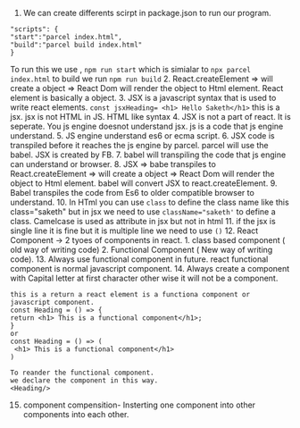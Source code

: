1. We can create differents scirpt in package.json to run our program.
```
"scripts": {
"start":"parcel index.html",
"build":"parcel build index.html"
}
```
To run this we use , `npm run start` which is simialar to `npx parcel index.html`
to build we run `npm run build`
2. React.createElement => will create a object => React Dom will render the object to Html element.
React element is basically a object.
3. JSX is a javascript syntax that is used to write react elements.
  `const jsxHeading= <h1> Hello Saketh</h1>` this is a jsx. jsx is not HTML in JS. HTML like syntax
4. JSX is not a part of react. It is seperate. You js engine doesnot understand jsx. js is a code that js engine understand.
5. JS engine understand es6 or ecma script.
6. JSX code is transpiled before it reaches the js engine by parcel. parcel will use the babel. JSX is created by FB.
7. babel will transpiling the code that js engine can understand or browser.
8. JSX => babe transpiles to React.createElement => will create a object => React Dom will render the object to Html element. babel will convert JSX to react.createElement.
9. Babel transpiles the code from Es6 to older compatible browser to understand.
10. In HTml you can use `class` to define the class name like this class="saketh" but in jsx we need to use `className="saketh'` to define a class. Camelcase is used as attribute in jsx but not in html
11. if the jsx is single line it is fine but it is multiple line we need to use `()`
12. React Component -> 2 tyoes of components in react. 1. class based component ( old way of writing code) 2. Functional Component ( New way of writing code).
13. Always use functional component in future. react functional component is normal javascript component.
14. Always create a component with Capital letter at first character other wise it will not be a component.

```
this is a return a react element is a functiona component or javascript component.
const Heading = () => {
return <h1> This is a functional component</h1>;
}
or
const Heading = () => (
 <h1> This is a functional component</h1>
)

To reander the functional component.
we declare the component in this way.
<Heading/>
```
15. component compensition- Insterting one component into other components into each other.











